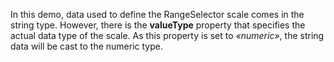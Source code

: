 In&nbsp;this demo, data used to&nbsp;define the RangeSelector scale comes in&nbsp;the string type. However, there is&nbsp;the **valueType** property that specifies the actual data type of&nbsp;the scale. As&nbsp;this property is&nbsp;set to _&laquo;numeric&raquo;_, the string data will be&nbsp;cast to&nbsp;the numeric type.
<!--split-->